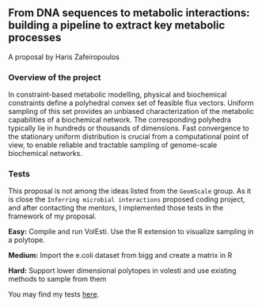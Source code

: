 ## From DNA sequences to metabolic interactions: building a pipeline to extract key metabolic processes

A proposal by Haris Zafeiropoulos

### Overview of the project
In constraint-based metabolic modelling, physical and biochemical constraints define a polyhedral convex set of feasible flux vectors. Uniform sampling of this set provides an unbiased characterization of the metabolic capabilities of a biochemical network. The corresponding polyhedra typically lie in hundreds or thousands of dimensions. Fast convergence to the stationary uniform distribution is crucial from a computational point of view, to enable reliable and tractable sampling of genome-scale biochemical networks.

### Tests
This proposal is not among the ideas listed from the `GeomScale` group. 
As it is close the `Inferring microbial interactions` proposed coding project, 
and after contacting the mentors,
I implemented those tests in the framework of my proposal. 

**Easy:**
Compile and run VolEsti. Use the R extension to visualize sampling in a polytope.

**Medium:**
Import the e.coli dataset from bigg and create a matrix in R

**Hard:**
Support lower dimensional polytopes in volesti and use existing methods to sample from them

You may find my tests [here](tests.html).

